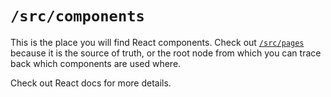 # `/src/components`

This is the place you will find React
components. Check out [`/src/pages`](./pages)
because it is the source of truth, or the root
node from which you can trace back
which components are used where.

Check out React docs for more details.